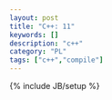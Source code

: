 ```yaml
---
layout: post
title: "C++: 11"
keywords: []
description: "c++"
category: "PL"
tags: ["c++","compile"]
---
```

{% include JB/setup %}


####
